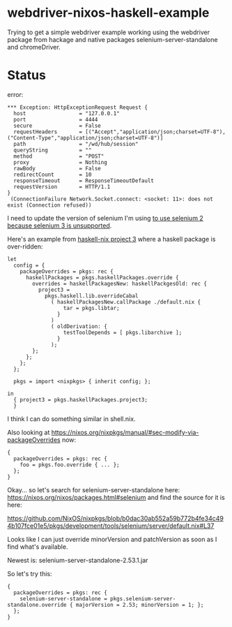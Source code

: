 # webdriver-nixos-haskell-example


Trying to get a simple webdriver example working using the webdriver package from hackage and native packages selenium-server-standalone and chromeDriver.

# Status

error:

```
*** Exception: HttpExceptionRequest Request {
  host                 = "127.0.0.1"
  port                 = 4444
  secure               = False
  requestHeaders       = [("Accept","application/json;charset=UTF-8"),("Content-Type","application/json;charset=UTF-8")]
  path                 = "/wd/hub/session"
  queryString          = ""
  method               = "POST"
  proxy                = Nothing
  rawBody              = False
  redirectCount        = 10
  responseTimeout      = ResponseTimeoutDefault
  requestVersion       = HTTP/1.1
}
 (ConnectionFailure Network.Socket.connect: <socket: 11>: does not exist (Connection refused))
```

I need to update the version of selenium I'm using [to use selenium 2 because selenium 3 is unsupported](https://github.com/kallisti-dev/hs-webdriver/issues/126).


Here's an example from [haskell-nix project 3]() where a haskell package is over-ridden:

```
let
  config = {
    packageOverrides = pkgs: rec {
      haskellPackages = pkgs.haskellPackages.override {
        overrides = haskellPackagesNew: haskellPackgesOld: rec {
          project3 =
            pkgs.haskell.lib.overrideCabal
              ( haskellPackagesNew.callPackage ./default.nix {
                  tar = pkgs.libtar;
                }
              )
              ( oldDerivation: {
                  testToolDepends = [ pkgs.libarchive ];
                }
              );
        };
      };
    };
  };

  pkgs = import <nixpkgs> { inherit config; };

in
  { project3 = pkgs.haskellPackages.project3;
  }
```

I think I can do something similar in shell.nix.

Also looking at https://nixos.org/nixpkgs/manual/#sec-modify-via-packageOverrides now:

```
{
  packageOverrides = pkgs: rec {
    foo = pkgs.foo.override { ... };
  };
}

```

Okay... so let's search for selenium-server-standalone here: https://nixos.org/nixos/packages.html#selenium and find the source for it is here:

https://github.com/NixOS/nixpkgs/blob/b0dac30ab552a59b772b4fe34c494b107fce01e5/pkgs/development/tools/selenium/server/default.nix#L37

Looks like I can just override minorVersion and patchVersion as soon as I find what's available.

Newest is: selenium-server-standalone-2.53.1.jar

So let's try this:

```
{
  packageOverrides = pkgs: rec {
    selenium-server-standalone = pkgs.selenium-server-standalone.override { majorVersion = 2.53; minorVersion = 1; };
  };
}
```

